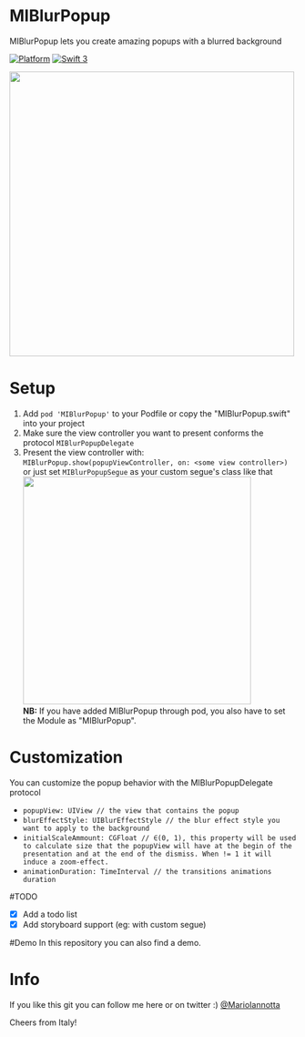 # MIBlurPopup
MIBlurPopup lets you create amazing popups with a blurred background

[![Platform](http://img.shields.io/badge/platform-ios-red.svg?style=flat
)](https://developer.apple.com/iphone/index.action)
[![Swift 3](https://img.shields.io/badge/Swift-3-orange.svg?style=flat)](https://developer.apple.com/swift/)

<img src="ReadmeResources/demo.gif" height="500"/>

# Setup
1. Add ```pod 'MIBlurPopup'``` to your Podfile or copy the "MIBlurPopup.swift" into your project
2. Make sure the view controller you want to present conforms the protocol ```MIBlurPopupDelegate```
3. Present the view controller with: ```MIBlurPopup.show(popupViewController, on: <some view controller>)``` or just set ```MIBlurPopupSegue``` as your custom segue's class like that
<br/><img src="ReadmeResources/customSegue.png" width="400"/><br/>
**NB:** If you have added MIBlurPopup through pod, you also have to set the Module as "MIBlurPopup".

# Customization
You can customize the popup behavior with the MIBlurPopupDelegate protocol
- ```popupView: UIView // the view that contains the popup```
- ```blurEffectStyle: UIBlurEffectStyle // the blur effect style you want to apply to the background```
- ```initialScaleAmmount: CGFloat // ∈(0, 1), this property will be used to calculate size that the popupView will have at the begin of the presentation and at the end of the dismiss. When != 1 it will induce a zoom-effect.```
- ```animationDuration: TimeInterval // the transitions animations duration```

#TODO
* [x] Add a todo list
* [x] Add storyboard support (eg: with custom segue)

#Demo
In this repository you can also find a demo.

# Info
If you like this git you can follow me here or on twitter :) [@MarioIannotta](http://www.twitter.com/marioiannotta)

Cheers from Italy!
